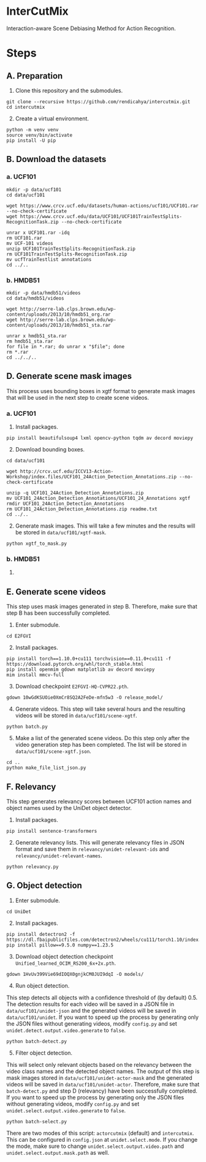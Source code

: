 # InterCutMix

Interaction-aware Scene Debiasing Method for Action Recognition.

# Steps

## A. Preparation

1. Clone this repository and the submodules.

```shell
git clone --recursive https://github.com/rendicahya/intercutmix.git
cd intercutmix
```

2. Create a virtual environment.

```shell
python -m venv venv
source venv/bin/activate
pip install -U pip
```

## B. Download the datasets

### a. UCF101

```shell
mkdir -p data/ucf101
cd data/ucf101
```

```shell
wget https://www.crcv.ucf.edu/datasets/human-actions/ucf101/UCF101.rar --no-check-certificate
wget https://www.crcv.ucf.edu/data/UCF101/UCF101TrainTestSplits-RecognitionTask.zip --no-check-certificate
```

```shell
unrar x UCF101.rar -idq
rm UCF101.rar
mv UCF-101 videos
unzip UCF101TrainTestSplits-RecognitionTask.zip
rm UCF101TrainTestSplits-RecognitionTask.zip
mv ucfTrainTestlist annotations
cd ../..
```

### b. HMDB51

```shell
mkdir -p data/hmdb51/videos
cd data/hmdb51/videos
```

```shell
wget http://serre-lab.clps.brown.edu/wp-content/uploads/2013/10/hmdb51_org.rar
wget http://serre-lab.clps.brown.edu/wp-content/uploads/2013/10/hmdb51_sta.rar
```

```shell
unrar x hmdb51_sta.rar
rm hmdb51_sta.rar
for file in *.rar; do unrar x "$file"; done
rm *.rar
cd ../../..
```

## D. Generate scene mask images

This process uses bounding boxes in xgtf format to generate mask images that will be used in the next step to create scene videos.

### a. UCF101

1. Install packages.

```shell
pip install beautifulsoup4 lxml opencv-python tqdm av decord moviepy
```

2. Download bounding boxes.
```shell
cd data/ucf101
```

```shell
wget http://crcv.ucf.edu/ICCV13-Action-Workshop/index.files/UCF101_24Action_Detection_Annotations.zip --no-check-certificate
```

```shell
unzip -q UCF101_24Action_Detection_Annotations.zip
mv UCF101_24Action_Detection_Annotations/UCF101_24_Annotations xgtf
rmdir UCF101_24Action_Detection_Annotations
rm UCF101_24Action_Detection_Annotations.zip readme.txt
cd ../..
```

2. Generate mask images. This will take a few minutes and the results will be stored in `data/ucf101/xgtf-mask`.

```shell
python xgtf_to_mask.py
```

### b. HMDB51

1. 

## E. Generate scene videos

This step uses mask images generated in step B. Therefore, make sure that step B has been successfully completed.

1. Enter submodule.

```shell
cd E2FGVI
```

2. Install packages.

```shell
pip install torch==1.10.0+cu111 torchvision==0.11.0+cu111 -f https://download.pytorch.org/whl/torch_stable.html
pip install openmim gdown matplotlib av decord moviepy
mim install mmcv-full
```

3. Download checkpoint `E2FGVI-HQ-CVPR22.pth`.

```shell
gdown 10wGdKSUOie0XmCr8SQ2A2FeDe-mfn5w3 -O release_model/
```

4. Generate videos. This step will take several hours and the resulting videos will be stored in `data/ucf101/scene-xgtf`.

```shell
python batch.py
```

5. Make a list of the generated scene videos. Do this step only after the video generation step has been completed. The list will be stored in `data/ucf101/scene-xgtf.json`.

```shell
cd ..
python make_file_list_json.py
```

## F. Relevancy

This step generates relevancy scores between UCF101 action names and object names used by the UniDet object detector.

1. Install packages.

```shell
pip install sentence-transformers
```

2. Generate relevancy lists. This will generate relevancy files in JSON format and save them in `relevancy/unidet-relevant-ids` and `relevancy/unidet-relevant-names`.

```shell
python relevancy.py
```

## G. Object detection

1. Enter submodule.

```shell
cd UniDet
```

2. Install packages.

```shell
pip install detectron2 -f https://dl.fbaipublicfiles.com/detectron2/wheels/cu111/torch1.10/index.html
pip install pillow==9.5.0 numpy==1.23.5
```

3. Download object detection checkpoint `Unified_learned_OCIM_RS200_6x+2x.pth`.

```shell
gdown 1HvUv399Vie69dIOQX0gnjkCM0JUI9dqI -O models/
```

4. Run object detection.

This step detects all objects with a confidence threshold of (by default) 0.5. The detection results for each video will be saved in a JSON file in `data/ucf101/unidet-json` and the generated videos will be saved in `data/ucf101/unidet`. If you want to speed up the process by generating only the JSON files without generating videos, modify `config.py` and set `unidet.detect.output.video.generate` to `false`.

```shell
python batch-detect.py
```

5. Filter object detection.

This will select only relevant objects based on the relevancy between the video class names and the detected object names. The output of this step is mask images stored in `data/ucf101/unidet-actor-mask` and the generated videos will be saved in `data/ucf101/unidet-actor`. Therefore, make sure that `batch-detect.py` and step D (relevancy) have been successfully completed. If you want to speed up the process by generating only the JSON files without generating videos, modify `config.py` and set `unidet.select.output.video.generate` to `false`.

```shell
python batch-select.py
```

There are two modes of this script: `actorcutmix` (default) and `intercutmix`. This can be configured in `config.json` at `unidet.select.mode`. If you change the mode, make sure to change `unidet.select.output.video.path` and `unidet.select.output.mask.path` as well.

